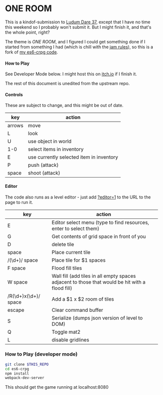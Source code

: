 # ONE ROOM

This is a kindof-submission to [Ludum Dare 37](https://ldjam.com), except that I have no time this weekend
so I probably won't submit it.  But I might finish it, and that's the whole point, right?

The theme is *ONE ROOM*, and I figured I could get something done if I started from something I had
(which is chill with the [jam rules](http://ludumdare.com/compo/rules/)), so this is a fork of
[my es6-crpg code](https://github.com/dorthu/es6-crpg).

#### How to Play

See Developer Mode below.  I might host this on [itch.io](https://itch.io) if I finish it.

The rest of this document is unedited from the upstream repo.

#### Controls

These are subject to change, and this might be out of date.

| key | action |
|-----|--------|
| arrows | move |
| L | look |
| U | use object in world |
| 1-0 | select items in inventory |
| E | use currently selected item in inventory |
| P | push (attack) |
| space | shoot (attack) |

#### Editor

The code also runs as a level editor - just add [?editor=1](http://rpg-test.dorthu.com?editor=1)
to the URL to the page to run it.

| key | action |
|-----|--------|
| E | Editor select menu (type to find resources, enter to select them) |
| G | Get contents of grid space in front of you |
| D | delete tile |
| space | Place current tile |
| /(\d+)/ space | Place tile for $1 spaces |
| F space | Flood fill tiles |
| W space | Wall fill (add tiles in all empty spaces adjacent to those that would be hit with a flood fill) |
| /R(\d+)x(\d+)/ space | Add a $1 x $2 room of tiles |
| escape | Clear command buffer |
| S | Serialize (dumps json version of level to DOM) |
| Q | Toggle mat2 |
| L | disable gridlines |


### How to Play (developer mode)

```bash
git clone $THIS_REPO
cd es6-crpg
npm install
webpack-dev-server
```

This should get the game running at localhost:8080
